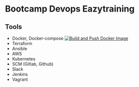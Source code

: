 # Bootcamp Devops Eazytraining


## Tools

* Docker, Docker-compose  [![Build and Push Docker Image](https://github.com/ulrich-sun/eazytraining-devops/actions/workflows/build.yml/badge.svg)](https://github.com/ulrich-sun/eazytraining-devops/actions/workflows/build.yml)
* Terraform
* Ansible
* AWS
* Kubernetes
* SCM (Gitlab, Github)
* Slack
* Jenkins
* Vagrant
